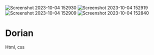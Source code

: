 ![Screenshot 2023-10-04 152930](https://github.com/DraganM16/Dorian/assets/146367971/33ed59e5-2c79-4858-a137-fb700c8aa314)
![Screenshot 2023-10-04 152919](https://github.com/DraganM16/Dorian/assets/146367971/735de0bc-858d-4703-9c78-d0a993727142)
![Screenshot 2023-10-04 152909](https://github.com/DraganM16/Dorian/assets/146367971/b27a8f95-0197-424a-b2ef-7d6fe33f68cf)
![Screenshot 2023-10-04 152840](https://github.com/DraganM16/Dorian/assets/146367971/b688a161-3c20-4e8e-87ff-4e8c42d78670)
# Dorian
Html, css
